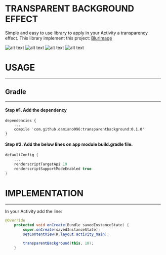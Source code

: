 # TRANSPARENT BACKGROUND EFFECT

Simple and easy to use library to apply in your Activity a transparency effect.
This library implement this project: [BlurImage](https://github.com/sparrow007/BlurImage)

![alt text](http://circleforcerevenge.altervista.org/GitHubImages/transparentbackground/Screenshot_20190912-170115.png)
![alt text](http://circleforcerevenge.altervista.org/GitHubImages/transparentbackground/Screenshot_20190912-170100.png)
![alt text](http://circleforcerevenge.altervista.org/GitHubImages/transparentbackground/Screenshot_20190912-170139.png)
![alt text](http://circleforcerevenge.altervista.org/GitHubImages/transparentbackground/Screenshot_20190912-170206.png)


# USAGE
-----
 
## Gradle
------

#### Step #1. Add the dependency

```
dependencies {
    ...
    compile 'com.github.damiano996:transparentbackground:0.1.0'
}
```

#### Step #2. Add the below lines on app module build.gradle file.

```groovy
defaultConfig {
    ...
    renderscriptTargetApi 19
    renderscriptSupportModeEnabled true
}
```

# IMPLEMENTATION
----
In your Activity add the line:

```java
@Override
    protected void onCreate(Bundle savedInstanceState) {
        super.onCreate(savedInstanceState);
        setContentView(R.layout.activity_main);

        transparentBackground(this, 10);
    }
```

